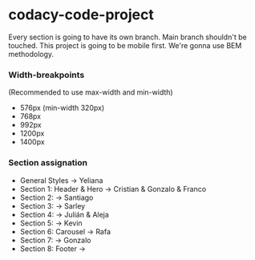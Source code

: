 # codacy-code-project

Every section is going to have its own branch. Main branch shouldn't be touched.
This project is going to be mobile first.
We're gonna use BEM methodology.
 
### Width-breakpoints
(Recommended to use max-width and min-width)

- 576px (min-width 320px)
- 768px
- 992px
- 1200px
- 1400px

### Section assignation
- General Styles -> Yeliana
- Section 1: Header & Hero -> Cristian & Gonzalo & Franco
- Section 2: -> Santiago
- Section 3: -> Sarley 
- Section 4: -> Julián & Aleja
- Section 5: -> Kevin
- Section 6: Carousel -> Rafa 
- Section 7: -> Gonzalo
- Section 8: Footer -> 
